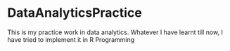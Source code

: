 # DataAnalyticsPractice
This is my practice work in data analytics. Whatever I have learnt till now, I have tried to implement it in R Programming
